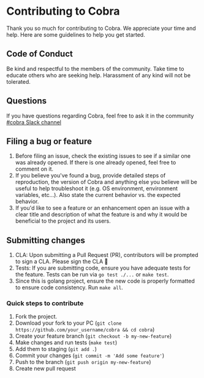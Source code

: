 # Contributing to Cobra

Thank you so much for contributing to Cobra. We appreciate your time and help.
Here are some guidelines to help you get started.

## Code of Conduct

Be kind and respectful to the members of the community. Take time to educate
others who are seeking help. Harassment of any kind will not be tolerated.

## Questions

If you have questions regarding Cobra, feel free to ask it in the community
[#cobra Slack channel][cobra-slack]

## Filing a bug or feature

1. Before filing an issue,  check the existing issues to see if a
   similar one was already opened. If there is one already opened, feel free
   to comment on it.
1. If you believe you've found a bug,  provide detailed steps of
   reproduction, the version of Cobra and anything else you believe will be
   useful to help troubleshoot it (e.g. OS environment, environment variables,
   etc...). Also state the current behavior vs. the expected behavior.
1. If you'd like to see a feature or an enhancement  open an issue with
   a clear title and description of what the feature is and why it would be
   beneficial to the project and its users.

## Submitting changes

1. CLA: Upon submitting a Pull Request (PR), contributors will be prompted to
   sign a CLA. Please sign the CLA :slightly_smiling_face:
1. Tests: If you are submitting code,  ensure you have adequate tests
   for the feature. Tests can be run via `go test ./...` or `make test`.
1. Since this is golang project, ensure the new code is properly formatted to
   ensure code consistency. Run `make all`.

### Quick steps to contribute

1. Fork the project.
1. Download your fork to your PC (`git clone https://github.com/your_username/cobra && cd cobra`)
1. Create your feature branch (`git checkout -b my-new-feature`)
1. Make changes and run tests (`make test`)
1. Add them to staging (`git add .`)
1. Commit your changes (`git commit -m 'Add some feature'`)
1. Push to the branch (`git push origin my-new-feature`)
1. Create new pull request

<!-- Links -->
[cobra-slack]: https://gophers.slack.com/archives/CD3LP1199
